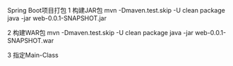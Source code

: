 Spring Boot项目打包
1 构建JAR包
  mvn -Dmaven.test.skip -U clean package
  java -jar web-0.0.1-SNAPSHOT.jar

2 构建WAR包
  mvn -Dmaven.test.skip -U clean package
  java -jar web-0.0.1-SNAPSHOT.war
  
3 指定Main-Class


